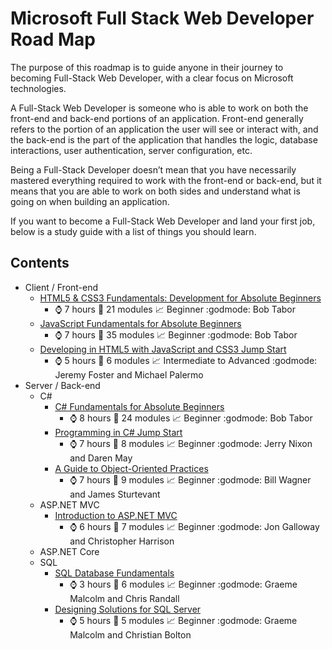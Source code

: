 # Microsoft Full Stack Web Developer Road Map
The purpose of this roadmap is to guide anyone in their journey to becoming Full-Stack Web Developer, with a clear focus on Microsoft technologies.

A Full-Stack Web Developer is someone who is able to work on both the front-end and back-end portions of an application. Front-end generally refers to the portion of an application the user will see or interact with, and the back-end is the part of the application that handles the logic, database interactions, user authentication, server configuration, etc. 

Being a Full-Stack Developer doesn’t mean that you have necessarily mastered everything required to work with the front-end or back-end, but it means that you are able to work on both sides and understand what is going on when building an application.

If you want to become a Full-Stack Web Developer and land your first job, below is a study guide with a list of things you should learn.

## Contents
- Client / Front-end 
  - [HTML5 & CSS3 Fundamentals: Development for Absolute Beginners](https://mva.microsoft.com/en-US/training-courses/html5-css3-fundamentals-development-for-absolute-beginners-14207)
    - :watch: 7 hours :notebook: 21 modules :chart_with_upwards_trend: Beginner :godmode: Bob Tabor 
  - [JavaScript Fundamentals for Absolute Beginners](https://mva.microsoft.com/en-US/training-courses/javascript-fundamentals-for-absolute-beginners-14194)
    - :watch: 7 hours :notebook: 35 modules :chart_with_upwards_trend: Beginner :godmode: Bob Tabor 
  - [Developing in HTML5 with JavaScript and CSS3 Jump Start](https://mva.microsoft.com/en-US/training-courses/developing-in-html5-with-javascript-and-css3-jump-start-8223)
    - :watch: 5 hours :notebook: 6 modules :chart_with_upwards_trend: Intermediate to Advanced :godmode: Jeremy Foster and Michael Palermo
- Server / Back-end
  - C#
    - [C# Fundamentals for Absolute Beginners](https://mva.microsoft.com/en-US/training-courses/c-fundamentals-for-absolute-beginners-16169)
      - :watch: 8 hours :notebook: 24 modules :chart_with_upwards_trend: Beginner :godmode: Bob Tabor
    - [Programming in C# Jump Start](https://mva.microsoft.com/en-US/training-courses/programming-in-c-jump-start-14254)
      - :watch: 7 hours :notebook: 8 modules :chart_with_upwards_trend: Beginner :godmode: Jerry Nixon and Daren May
    - [A Guide to Object-Oriented Practices](https://mva.microsoft.com/en-US/training-courses/a-guide-to-objectoriented-practices-14329)
      - :watch: 7 hours :notebook: 9 modules :chart_with_upwards_trend: Beginner :godmode: Bill Wagner and James Sturtevant 
  - ASP.NET MVC
    - [Introduction to ASP.NET MVC](https://mva.microsoft.com/en-US/training-courses/introduction-to-aspnet-mvc-8322)
      - :watch: 6 hours :notebook: 7 modules :chart_with_upwards_trend: Beginner :godmode: Jon Galloway and Christopher Harrison
  - ASP.NET Core
  - SQL
    - [SQL Database Fundamentals](https://mva.microsoft.com/en-US/training-courses/sql-database-fundamentals-16944)
      - :watch: 3 hours :notebook: 6 modules :chart_with_upwards_trend: Beginner :godmode: Graeme Malcolm and Chris Randall 
    - [Designing Solutions for SQL Server](https://mva.microsoft.com/en-US/training-courses/designing-solutions-for-sql-server-8484)
      - :watch: 5 hours :notebook: 5 modules :chart_with_upwards_trend: Beginner :godmode: Graeme Malcolm and Christian Bolton


